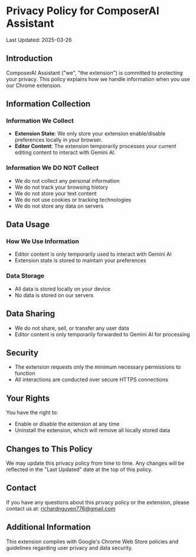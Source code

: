 # Privacy Policy for ComposerAI Assistant

Last Updated: 2025-03-26

## Introduction
ComposerAI Assistant ("we", "the extension") is committed to protecting your privacy. This policy explains how we handle information when you use our Chrome extension.

## Information Collection
### Information We Collect
- **Extension State**: We only store your extension enable/disable preferences locally in your browser.
- **Editor Content**: The extension temporarily processes your current editing content to interact with Gemini AI.

### Information We DO NOT Collect
- We do not collect any personal information
- We do not track your browsing history
- We do not store your text content
- We do not use cookies or tracking technologies
- We do not store any data on servers

## Data Usage
### How We Use Information
- Editor content is only temporarily used to interact with Gemini AI
- Extension state is stored to maintain your preferences

### Data Storage
- All data is stored locally on your device
- No data is stored on our servers

## Data Sharing
- We do not share, sell, or transfer any user data
- Editor content is only temporarily forwarded to Gemini AI for processing

## Security
- The extension requests only the minimum necessary permissions to function
- All interactions are conducted over secure HTTPS connections

## Your Rights
You have the right to:
- Enable or disable the extension at any time
- Uninstall the extension, which will remove all locally stored data

## Changes to This Policy
We may update this privacy policy from time to time. Any changes will be reflected in the "Last Updated" date at the top of this policy.

## Contact
If you have any questions about this privacy policy or the extension, please contact us at:
richardnguyen776@gmail.com

## Additional Information
This extension complies with Google's Chrome Web Store policies and guidelines regarding user privacy and data security.
